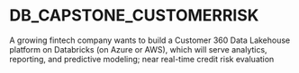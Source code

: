 # DB_CAPSTONE_CUSTOMERRISK
A growing fintech company wants to build a Customer 360 Data Lakehouse platform on Databricks (on Azure or AWS), which will serve analytics, reporting, and predictive modeling; near real-time credit risk evaluation
